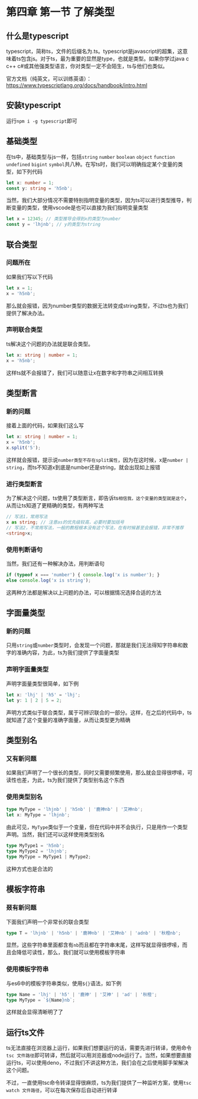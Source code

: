 # 第四章 第一节 了解类型

## 什么是typescript

typescript，简称ts，文件的后缀名为.ts。typescript是javascript的超集，这意味着ts包含js。对于ts，最为重要的显然是type，也就是类型。如果你学过java c c++ c#或其他强类型语言，你对类型一定不会陌生，ts与他们也类似。

官方文档（纯英文，可以训练英语）：https://www.typescriptlang.org/docs/handbook/intro.html

## 安装typescript

运行`npm i -g typescript`即可

## 基础类型

在ts中，基础类型与js一样，包括`string` `number` `boolean` `object` `function` `undefined` `bigint` `symbol`共八种。在写ts时，我们可以明确指定某个变量的类型，如下列代码

```ts
let x: number = 1;
const y: string = 'h5nb';
```

当然，我们大部分情况不需要特别指明变量的类型，因为ts可以进行类型推导，判断变量的类型，使用vscode是也可以直接为我们指明变量类型

```ts
let x = 12345; // 类型推导会得到x的类型为number
const y = 'lhjnb'; // y的类型为string
```

## 联合类型

### 问题所在

如果我们写以下代码

```ts
let x = 1;
x = 'h5nb';
```

那么就会报错，因为number类型的数据无法转变成string类型，不过ts也为我们提供了解决办法。

### 声明联合类型

ts解决这个问题的办法就是联合类型。

```ts
let x: string | number = 1;
x = 'h5nb';
```

这样ts就不会报错了，我们可以随意让x在数字和字符串之间相互转换

## 类型断言

### 新的问题

接着上面的代码，如果我们这么写

```ts
let x: string | number = 1;
x = 'h5nb';
x.split('5');
```

这样就会报错，提示说`number类型不存在split属性`，因为在这时候，x是`number | string`，而ts不知道x到底是number还是string，就会出现如上报错

### 进行类型断言

为了解决这个问题，ts使用了类型断言，即告诉ts`相信我，这个变量的类型就是这个`，从而让ts知道了更精确的类型，有两种写法

```ts
// 写法1，常用写法
x as string; // 注意as的优先级较高，必要时要加括号
// 写法2，不常用写法，一般的教程根本没有这个写法，在有时候甚至会报错，非常不推荐
<string>x;
```

### 使用判断语句

当然，我们还有一种解决办法，用判断语句

```ts
if (typeof x === 'number') { console.log('x is number'); }
else console.log('x is string');
```

这两种方法都是解决以上问题的办法，可以根据情况选择合适的方法

## 字面量类型

### 新的问题

只用`string`或`number`类型时，会发现一个问题，那就是我们无法得知字符串和数字的准确内容，为此，ts为我们提供了字面量类型

### 声明字面量类型

声明字面量类型很简单，如下例

```ts
let x: 'lhj' | 'h5' = 'lhj';
let y: 1 | 2 | 5 = 2;
```

声明方式类似于联合类型，属于可辨识联合的一部分。这样，在之后的代码中，ts就知道了这个变量的准确字面量，从而让类型更为精确

## 类型别名

### 又有新问题

如果我们声明了一个很长的类型，同时又需要频繁使用，那么就会显得很啰嗦，可读性也差，为此，ts为我们提供了类型别名这个东西

### 使用类型别名

```ts
type MyType = 'lhjnb' | 'h5nb' | '鹿神nb' | '艾神nb';
let x: MyType = 'lhjnb';
```

由此可见，`MyType`类似于一个变量，但在代码中并不会执行，只是用作一个类型声明。当然，我们还可以这样使用类型别名

```ts
type MyType1 = 'h5nb';
type MyType2 = 'lhjnb';
type MyType = MyType1 | MyType2;
```

这种方式也是合法的

## 模板字符串

### 叕有新问题

下面我们声明一个非常长的联合类型

```ts
type T = 'lhjnb' | 'h5nb' | '鹿神nb' | '艾神nb' | 'adnb' | '秋橙nb';
```

显然，这些字符串里面都含有`nb`而且都在字符串末尾，这样写就显得很啰嗦，而且会降低可读性，那么，我们就可以使用模板字符串

### 使用模板字符串

与es6中的模板字符串类似，使用`${}`语法，如下例

```ts
type Name = 'lhj' | 'h5' | '鹿神' | '艾神' | 'ad' | '秋橙';
type MyType = `${Name}nb`;
```

这样就会显得清晰明了了

## 运行ts文件

ts无法直接在浏览器上运行，如果我们想要运行的话，需要先进行转译，使用命令`tsc 文件路径`即可转译，然后就可以用浏览器或node运行了。当然，如果想要直接运行ts，可以使用deno，不过我们不讲这种方法，我们会在之后使用脚手架解决这个问题。

不过，一直使用tsc命令转译显得很麻烦，ts为我们提供了一种监听方案，使用`tsc watch 文件路径`，可以在每次保存后自动进行转译